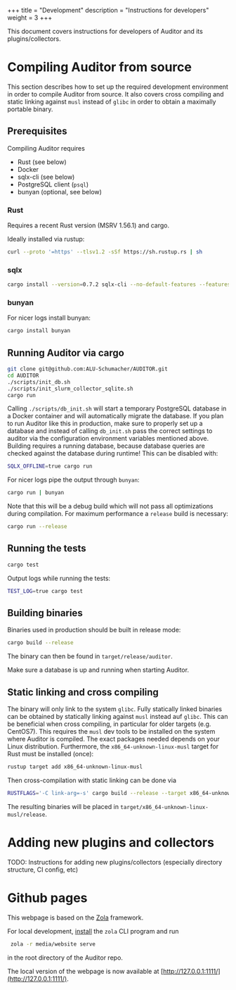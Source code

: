 +++
title = "Development"
description = "Instructions for developers"
weight = 3
+++

This document covers instructions for developers of Auditor and its plugins/collectors.

# Compiling Auditor from source

This section describes how to set up the required development environment in order to compile Auditor from source.
It also covers cross compiling and static linking against `musl` instead of `glibc` in order to obtain a maximally portable binary.

## Prerequisites

Compiling Auditor requires

* Rust (see below)
* Docker
* sqlx-cli (see below)
* PostgreSQL client (`psql`)
* bunyan (optional, see below)


### Rust

Requires a recent Rust version (MSRV 1.56.1) and cargo.

Ideally installed via rustup:

```bash
curl --proto '=https' --tlsv1.2 -sSf https://sh.rustup.rs | sh
```

### sqlx

```bash
cargo install --version=0.7.2 sqlx-cli --no-default-features --features postgres,rustls
```

### bunyan

For nicer logs install bunyan:

```bash
cargo install bunyan
```


## Running Auditor via cargo

```bash
git clone git@github.com:ALU-Schumacher/AUDITOR.git
cd AUDITOR
./scripts/init_db.sh
./scripts/init_slurm_collector_sqlite.sh
cargo run
```

Calling `./scripts/db_init.sh` will start a temporary PostgreSQL database in a Docker container and will automatically migrate the database.
If you plan to run Auditor like this in production, make sure to properly set up a database and instead of calling `db_init.sh` pass the correct settings to auditor via the configuration environment variables mentioned above.
Building requires a running database, because database queries are checked against the database during runtime! This can be disabled with:

```bash
SQLX_OFFLINE=true cargo run
```

For nicer logs pipe the output through `bunyan`:

```bash
cargo run | bunyan
```

Note that this will be a debug build which will not pass all optimizations during compilation.
For maximum performance a `release` build is necessary:

```bash
cargo run --release
```
## Running the tests

```bash
cargo test
```

Output logs while running the tests:

```bash
TEST_LOG=true cargo test
```

## Building binaries

Binaries used in production should be built in release mode:

```bash
cargo build --release
```

The binary can then be found in `target/release/auditor`.

Make sure a database is up and running when starting Auditor.

## Static linking and cross compiling

The binary will only link to the system `glibc`.
Fully statically linked binaries can be obtained by statically linking against `musl` instead auf `glibc`.
This can be beneficial when cross compiling, in particular for older targets (e.g. CentOS7).
This requires the `musl` dev tools to be installed on the system where Auditor is compiled.
The exact packages needed depends on your Linux distribution.
Furthermore, the `x86_64-unknown-linux-musl` target for Rust must be installed (once):

```bash
rustup target add x86_64-unknown-linux-musl
```

Then cross-compilation with static linking can be done via

```bash
RUSTFLAGS='-C link-arg=-s' cargo build --release --target x86_64-unknown-linux-musl
```

The resulting binaries will be placed in `target/x86_64-unknown-linux-musl/release`.

# Adding new plugins and collectors

TODO: Instructions for adding new plugins/collectors (especially directory structure, CI config, etc)

# Github pages

This webpage is based on the [Zola](https://www.getzola.org/) framework.

For local development, [install](https://www.getzola.org/documentation/getting-started/installation/) the `zola` CLI program and run

```bash
 zola -r media/website serve
```
in the root directory of the Auditor repo.

The local version of the webpage is now available at [http://127.0.0.1:1111/](http://127.0.0.1:1111/).
